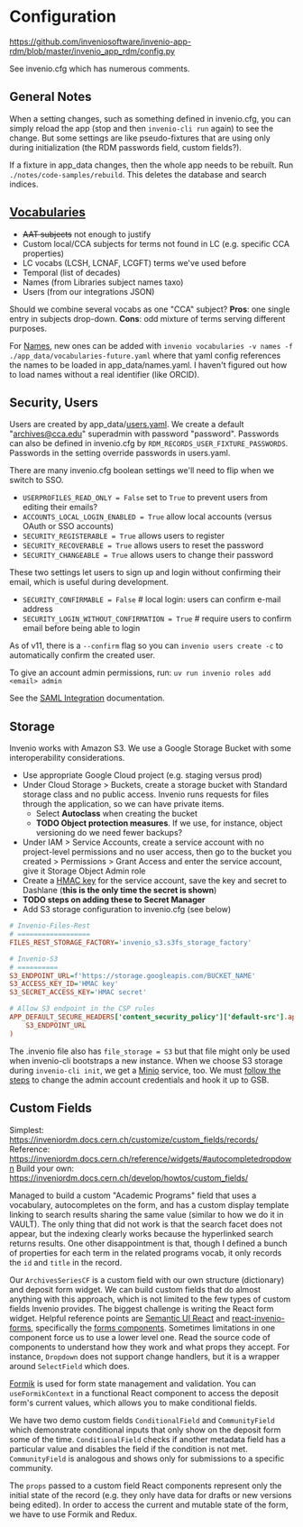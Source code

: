 # Configuration

https://github.com/inveniosoftware/invenio-app-rdm/blob/master/invenio_app_rdm/config.py

See invenio.cfg which has numerous comments.

## General Notes

When a setting changes, such as something defined in invenio.cfg, you can simply reload the app (stop and then `invenio-cli run` again) to see the change. But some settings are like pseudo-fixtures that are using only during initialization (the RDM passwords field, custom fields?).

If a fixture in app_data changes, then the whole app needs to be rebuilt. Run `./notes/code-samples/rebuild`. This deletes the database and search indices.

## [Vocabularies](https://inveniordm.docs.cern.ch/customize/vocabularies/)

- ~~AAT subjects~~ not enough to justify
- Custom local/CCA subjects for terms not found in LC (e.g. specific CCA properties)
- LC vocabs (LCSH, LCNAF, LCGFT) terms we've used before
- Temporal (list of decades)
- Names (from Libraries subject names taxo)
- Users (from our integrations JSON)

Should we combine several vocabs as one "CCA" subject? **Pros**: one single entry in subjects drop-down. **Cons**: odd mixture of terms serving different purposes.

For [Names](https://inveniordm.docs.cern.ch/customize/vocabularies/names/), new ones can be added with `invenio vocabularies -v names -f ./app_data/vocabularies-future.yaml` where that yaml config references the names to be loaded in app_data/names.yaml. I haven't figured out how to load names without a real identifier (like ORCID).

## Security, Users

Users are created by app_data/[users.yaml](https://inveniordm.docs.cern.ch/customize/vocabularies/users/). We create a default "archives@cca.edu" superadmin with password "password". Passwords can also be defined in invenio.cfg by `RDM_RECORDS_USER_FIXTURE_PASSWORDS`. Passwords in the setting override passwords in users.yaml.

There are many invenio.cfg boolean settings we'll need to flip when we switch to SSO.

- `USERPROFILES_READ_ONLY = False` set to `True` to prevent users from editing their emails?
- `ACCOUNTS_LOCAL_LOGIN_ENABLED = True` allow local accounts (versus OAuth or SSO accounts)
- `SECURITY_REGISTERABLE = True` allows users to register
- `SECURITY_RECOVERABLE = True`  allows users to reset the password
- `SECURITY_CHANGEABLE = True`  allows users to change their password

These two settings let users to sign up and login without confirming their email, which is useful during development.

- `SECURITY_CONFIRMABLE = False`  # local login: users can confirm e-mail address
- `SECURITY_LOGIN_WITHOUT_CONFIRMATION = True` # require users to confirm email before being able to login

As of v11, there is a `--confirm` flag so you can `invenio users create -c` to automatically confirm the created user.

To give an account admin permissions, run: `uv run invenio roles add <email> admin`

See the [SAML Integration](https://inveniordm.docs.cern.ch/customize/authentication/#saml-integration) documentation.

## Storage

Invenio works with Amazon S3. We use a Google Storage Bucket with some interoperability considerations.

- Use appropriate Google Cloud project (e.g. staging versus prod)
- Under Cloud Storage > Buckets, create a storage bucket with Standard storage class and no public access. Invenio runs requests for files through the application, so we can have private items.
  - Select **Autoclass** when creating the bucket
  - **TODO Object protection measures**. If we use, for instance, object versioning do we need fewer backups?
- Under IAM > Service Accounts, create a service account with no project-level permissions and no user access, then go to the bucket you created > Permissions > Grant Access and enter the service account, give it Storage Object Admin role
- Create a [HMAC key](https://cloud.google.com/storage/docs/authentication/hmackeys) for the service account, save the key and secret to Dashlane (**this is the only time the secret is shown**)
- **TODO steps on adding these to Secret Manager**
- Add S3 storage configuration to invenio.cfg (see below)

```ini
# Invenio-Files-Rest
# ==================
FILES_REST_STORAGE_FACTORY='invenio_s3.s3fs_storage_factory'

# Invenio-S3
# ==========
S3_ENDPOINT_URL=f'https://storage.googleapis.com/BUCKET_NAME'
S3_ACCESS_KEY_ID='HMAC key'
S3_SECRET_ACCESS_KEY='HMAC secret'

# Allow S3 endpoint in the CSP rules
APP_DEFAULT_SECURE_HEADERS['content_security_policy']['default-src'].append(
    S3_ENDPOINT_URL
)
```

The .invenio file also has `file_storage = S3` but that file might only be used when invenio-cli bootstraps a new instance. When we choose S3 storage during `invenio-cli init`, we get a [Minio](https://github.com/minio/minio) service, too. We must [follow the steps](https://inveniordm.docs.cern.ch/customize/s3/#set-your-minio-credentials) to change the admin account credentials and hook it up to GSB.

## Custom Fields

Simplest: https://inveniordm.docs.cern.ch/customize/custom_fields/records/
Reference: https://inveniordm.docs.cern.ch/reference/widgets/#autocompletedropdown
Build your own: https://inveniordm.docs.cern.ch/develop/howtos/custom_fields/

Managed to build a custom "Academic Programs" field that uses a vocabulary, autocompletes on the form, and has a custom display template linking to search results sharing the same value (similar to how we do it in VAULT). The only thing that did not work is that the search facet does not appear, but the indexing clearly works because the hyperlinked search returns results. One other disappointment is that, though I defined a bunch of properties for each term in the related programs vocab, it only records the `id` and `title` in the record.

Our `ArchivesSeriesCF` is a custom field with our own structure (dictionary) and deposit form widget. We can build custom fields that do almost anything with this approach, which is not limited to the few types of custom fields Invenio provides. The biggest challenge is writing the React form widget. Helpful reference points are [Semantic UI React](https://react.semantic-ui.com/) and [react-invenio-forms](https://github.com/inveniosoftware/react-invenio-forms), specifically the [forms components](https://github.com/inveniosoftware/react-invenio-forms/tree/master/src/lib/forms). Sometimes limitations in one component force us to use a lower level one. Read the source code of components to understand how they work and what props they accept. For instance, `Dropdown` does not support change handlers, but it is a wrapper around `SelectField` which does.

[Formik](https://formik.org/docs/overview) is used for form state management and validation. You can `useFormikContext` in a functional React component to access the deposit form's current values, which allows you to make conditional fields.

We have two demo custom fields `ConditionalField` and `CommunityField` which demonstrate conditional inputs that only show on the deposit form some of the time. `ConditionalField` checks if another metadata field has a particular value and disables the field if the condition is not met. `CommunityField` is analogous and shows only for submissions to a specific community.

The `props` passed to a custom field React components represent only the initial state of the record (e.g. they only have data for drafts or new versions being edited). In order to access the current and mutable state of the form, we have to use Formik and Redux.
